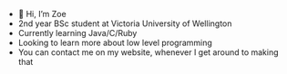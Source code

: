 - 👋 Hi, I’m Zoe
- 2nd year BSc student at Victoria University of Wellington
- Currently learning Java/C/Ruby
- Looking to learn more about low level programming
- You can contact me on my website, whenever I get around to making that
